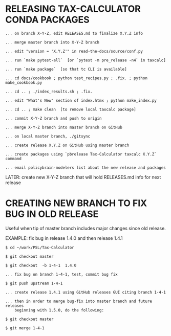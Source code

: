 RELEASING TAX-CALCULATOR CONDA PACKAGES
=======================================

```
... on branch X-Y-Z, edit RELEASES.md to finalize X.Y.Z info

... merge master branch into X-Y-Z branch

... edit "version = 'X.Y.Z'" in read-the-docs/source/conf.py

... run `make pytest-all`  [or `pytest -m pre_release -n4` in taxcalc]

... run `make package`  [so that tc CLI is available]

... cd docs/cookbook ; python test_recipes.py ; .fix. ; python make_cookbook.py

... cd .. ; ./index_results.sh ; .fix.

... edit "What's New" section of index.htmx ; python make_index.py

... cd .. ; make clean  [to remove local taxcalc package]

... commit X-Y-Z branch and push to origin

... merge X-Y-Z branch into master branch on GitHub

... on local master branch, ./gitsync

... create release X.Y.Z on GitHub using master branch

... create packages using `pbrelease Tax-Calculator taxcalc X.Y.Z` command

... email policybrain-modelers list about the new release and packages
```

LATER: create new X-Y-Z branch that will hold RELEASES.md info for next release



CREATING NEW BRANCH TO FIX BUG IN OLD RELEASE
=============================================

Useful when tip of master branch includes major changes since old release.

EXAMPLE: fix bug in release 1.4.0 and then release 1.4.1

```
$ cd ~/work/PSL/Tax-Calculator

$ git checkout master

$ git checkout  -b 1-4-1  1.4.0

... fix bug on branch 1-4-1, test, commit bug fix

$ git push upstream 1-4-1

... create release 1.4.1 using GitHub releases GUI citing branch 1-4-1

... then in order to merge bug-fix into master branch and future releases
    beginning with 1.5.0, do the following:

$ git checkout master

$ git merge 1-4-1
```
